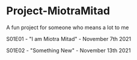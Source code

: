 # Project-MiotraMitad
A fun project for someone who means a lot to me

S01E01 - "I am Miotra Mitad" - November 7th 2021

S01E02 - "Something New" - November 13th 2021
